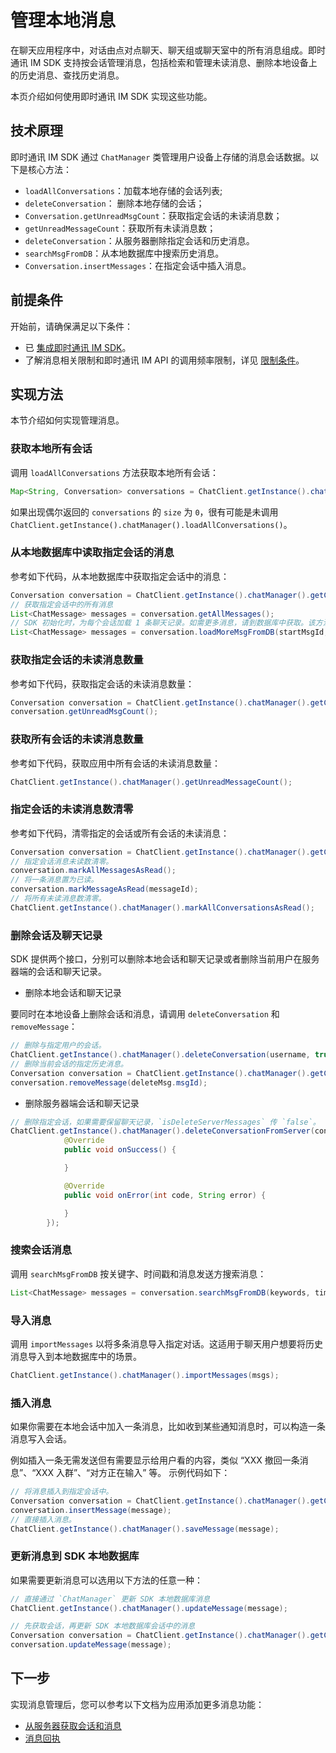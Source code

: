 # 管理本地消息

在聊天应用程序中，对话由点对点聊天、聊天组或聊天室中的所有消息组成。即时通讯 IM SDK 支持按会话管理消息，包括检索和管理未读消息、删除本地设备上的历史消息、查找历史消息。

本页介绍如何使用即时通讯 IM SDK 实现这些功能。

## 技术原理

即时通讯 IM SDK 通过 `ChatManager` 类管理用户设备上存储的消息会话数据。以下是核心方法：

- `loadAllConversations`：加载本地存储的会话列表;
- `deleteConversation`： 删除本地存储的会话；
- `Conversation.getUnreadMsgCount`：获取指定会话的未读消息数；
- `getUnreadMessageCount`：获取所有未读消息数；
- `deleteConversation`：从服务器删除指定会话和历史消息。
- `searchMsgFromDB`：从本地数据库中搜索历史消息。
- `Conversation.insertMessages`：在指定会话中插入消息。

## 前提条件

开始前，请确保满足以下条件：

- 已 [集成即时通讯 IM SDK](./agora_chat_get_started_android?platform=Android#集成-agora-chat-sdk)。
- 了解消息相关限制和即时通讯 IM API 的调用频率限制，详见 [限制条件](./agora_chat_limitation_android?platform=Android)。

## 实现方法

本节介绍如何实现管理消息。

### 获取本地所有会话

调用 `loadAllConversations` 方法获取本地所有会话：

```java
Map<String, Conversation> conversations = ChatClient.getInstance().chatManager().getAllConversations();
```

如果出现偶尔返回的 `conversations` 的 `size` 为 `0`，很有可能是未调用 `ChatClient.getInstance().chatManager().loadAllConversations()`。

### 从本地数据库中读取指定会话的消息

参考如下代码，从本地数据库中获取指定会话中的消息：

```java
Conversation conversation = ChatClient.getInstance().chatManager().getConversation(username);
// 获取指定会话中的所有消息
List<ChatMessage> messages = conversation.getAllMessages();
// SDK 初始化时，为每个会话加载 1 条聊天记录。如需更多消息，请到数据库中获取。该方法获取 `startMsgId` 之前的 `pagesize` 条消息，SDK 会将这些消息自动存入此会话，app 无需添加到会话中。
List<ChatMessage> messages = conversation.loadMoreMsgFromDB(startMsgId, pagesize);
```

### 获取指定会话的未读消息数量

参考如下代码，获取指定会话的未读消息数量：

```java
Conversation conversation = ChatClient.getInstance().chatManager().getConversation(username);
conversation.getUnreadMsgCount();
```

### 获取所有会话的未读消息数量

参考如下代码，获取应用中所有会话的未读消息数量：

```java
ChatClient.getInstance().chatManager().getUnreadMessageCount();
```

### 指定会话的未读消息数清零

参考如下代码，清零指定的会话或所有会话的未读消息：

```java
Conversation conversation = ChatClient.getInstance().chatManager().getConversation(username);
// 指定会话消息未读数清零。
conversation.markAllMessagesAsRead();
// 将一条消息置为已读。
conversation.markMessageAsRead(messageId);
// 将所有未读消息数清零。
ChatClient.getInstance().chatManager().markAllConversationsAsRead();
```

### 删除会话及聊天记录

SDK 提供两个接口，分别可以删除本地会话和聊天记录或者删除当前用户在服务器端的会话和聊天记录。

- 删除本地会话和聊天记录

要同时在本地设备上删除会话和消息，请调用 `deleteConversation` 和 `removeMessage`：

```java
// 删除与指定用户的会话。
ChatClient.getInstance().chatManager().deleteConversation(username, true);
// 删除当前会话的指定历史消息。
Conversation conversation = ChatClient.getInstance().chatManager().getConversation(username);
conversation.removeMessage(deleteMsg.msgId);
```

- 删除服务器端会话和聊天记录

```java
// 删除指定会话，如果需要保留聊天记录，`isDeleteServerMessages` 传 `false`。
ChatClient.getInstance().chatManager().deleteConversationFromServer(conversationId, conversationType, isDeleteServerMessages, new CallBack() {
            @Override
            public void onSuccess() {

            }

            @Override
            public void onError(int code, String error) {

            }
        });
```
### 搜索会话消息

调用 `searchMsgFromDB` 按关键字、时间戳和消息发送方搜索消息：

```java
List<ChatMessage> messages = conversation.searchMsgFromDB(keywords, timeStamp, maxCount, from, Conversation.SearchDirection.UP);
```

### 导入消息

调用 `importMessages` 以将多条消息导入指定对话。这适用于聊天用户想要将历史消息导入到本地数据库中的场景。

```java
ChatClient.getInstance().chatManager().importMessages(msgs);
```

### 插入消息

如果你需要在本地会话中加入一条消息，比如收到某些通知消息时，可以构造一条消息写入会话。

例如插入一条无需发送但有需要显示给用户看的内容，类似 “XXX 撤回一条消息”、“XXX 入群”、“对方正在输入” 等。
示例代码如下：

```java
// 将消息插入到指定会话中。
Conversation conversation = ChatClient.getInstance().chatManager().getConversation(username);
conversation.insertMessage(message);
// 直接插入消息。
ChatClient.getInstance().chatManager().saveMessage(message);
```

### 更新消息到 SDK 本地数据库

如果需要更新消息可以选用以下方法的任意一种：

```java
// 直接通过 `ChatManager` 更新 SDK 本地数据库消息
ChatClient.getInstance().chatManager().updateMessage(message);

// 先获取会话，再更新 SDK 本地数据库会话中的消息
Conversation conversation = ChatClient.getInstance().chatManager().getConversation(conversationId);
conversation.updateMessage(message);
```

## 下一步

实现消息管理后，您可以参考以下文档为应用添加更多消息功能：

- [从服务器获取会话和消息](https://docs.agora.io/cn/agora-chat/agora_chat_retrieve_message_android?platform=Android)
- [消息回执](https://docs.agora.io/cn/agora-chat/agora_chat_message_receipt_android?platform=Android)
